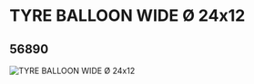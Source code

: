 # TYRE BALLOON WIDE Ø 24x12
## 56890
![TYRE BALLOON WIDE Ø 24x12](https://lc-www-live-s.legocdn.com/media/bricks/5/2/4498340.jpg)